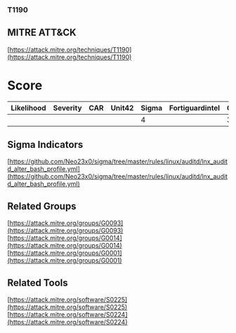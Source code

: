 
### T1190
## MITRE ATT&CK
[https://attack.mitre.org/techniques/T1190](https://attack.mitre.org/techniques/T1190)

# Score

| Likelihood | Severity | CAR | Unit42 | Sigma | Fortiguardintel | Groups | Malwares | Tools |
| ---------- | -------- | --- | ------ | ----- | --------------- | ---  | --- | --- |
 |   |   |   |   | 4 |   | 3 |   | 2 |



## Sigma Indicators

[https://github.com/Neo23x0/sigma/tree/master/rules/linux/auditd/lnx_auditd_alter_bash_profile.yml](https://github.com/Neo23x0/sigma/tree/master/rules/linux/auditd/lnx_auditd_alter_bash_profile.yml)
[]()


## Related Groups

[https://attack.mitre.org/groups/G0093](https://attack.mitre.org/groups/G0093)
[https://attack.mitre.org/groups/G0014](https://attack.mitre.org/groups/G0014)
[https://attack.mitre.org/groups/G0001](https://attack.mitre.org/groups/G0001)
[]()


## Related Tools

[https://attack.mitre.org/software/S0225](https://attack.mitre.org/software/S0225)
[https://attack.mitre.org/software/S0224](https://attack.mitre.org/software/S0224)
[]()
